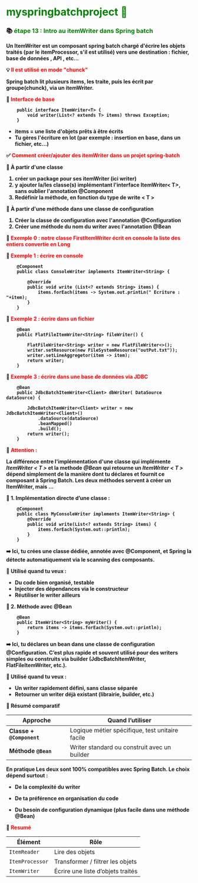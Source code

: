 # <font color=green> myspringbatchproject 🎯 </font>

<b>

### 📚 <font color=green> étape 13 : Intro au itemWriter dans Spring batch </font>

Un ItemWriter est un composant spring batch chargé d'écrire les objets traités (par le itemProcessor, s'il est utilisé)
vers une destination : fichier, base de données , API , etc...


💡 <font color=red>  Il est utilisé en mode "chunck" </font>

Spring batch lit plusieurs items, les traite, puis les écrit par groupe(chunck), via un itemWriter.

🧱 <font color=red> Interface de base </font>


        public interface ItemWriter<T> {
            void writer(List<? extends T> items) throws Exception;
        }

* items = une liste d'objets prêts à être écrits
* Tu gères l'écriture en lot (par exemple : insertion en base, dans un fichier, etc...)


✅ <font color=red> Comment créer/ajouter des itemWriter dans un projet spring-batch </font>

🥇 À partir d'une classe 

1. créer un package pour ses itemWriter (ici writer)
2. y ajouter la/les classe(s) implémentant l'interface ItemWriter< T>, sans oublier l'annotation @Component
3. Redéfinir la méthode, en fonction du type de write < T >

🥈 À partir d'une méthode dans une classe de configuration 

1. Créer la classe de configuration avec l'annotation @Configuration
2. Créer une méthode du nom du writer avec l'annotation @Bean 




🧪 <font color=red> Exemple 0 : notre classe FirstItemWriter écrit en console la liste des entiers convertie en Long </font>

🧪 <font color=red> Exemple 1 : écrire en console </font>

        @Component
        public class ConsoleWriter implements ItemWriter<String> {
            
            @Override
            public void write (List<? extends String> items) {
                items.forEach(items -> System.out.printLn(" Ecriture : "+item);
            }
        }

🧪 <font color=red> Exemple 2 : écrire dans un fichier </font>

        @Bean 
        public FlatFileItemWriter<String> fileWriter() {
        
            FlatFileWriter<String> writer = new FlatFileWriter<>();
            writer.setResource(new FileSystemResource("outPut.txt"));
            writer.setLineAggregetor(item -> item);
            return writer;
        }

🧪 <font color=red> Exemple 3 : écrire dans une base de données via JDBC </font>

        @Bean
        public JdbcBatchItemWriter<Client> dbWriter( DataSource dataSource) {

            JdbcBatchItemWriter<Client> writer = new JdbcBatchItemWriter<Client>()
                .dataSource(dataSource)
                .beanMapped()
                .build();
            return writer();
        }

🚀 <font color=red> Attention :  </font>

La différence entre l'implémentation d'une classe qui implémente <i> ItemWriter < T > </i> et la methode <i> @Bean </i> 
qui retourne un <i> ItemWriter < T > </i> dépend simplement de la manière dont tu déclares et fournit ce composant à Spring Batch.
Les deux méthodes servent à créer un ItemWriter, mais ...

🔹 1. Implémentation directe d’une classe : 


        @Component
        public class MyConsoleWriter implements ItemWriter<String> {
            @Override
            public void write(List<? extends String> items) {
                items.forEach(System.out::println);
            }
        }

➡️ Ici, tu crées une classe dédiée, annotée avec @Component, et Spring la détecte automatiquement via le scanning des composants.

🔸 Utilisé quand tu veux :

* Du code bien organisé, testable 
* Injecter des dépendances via le constructeur 
* Réutiliser le writer ailleurs


🔹 2. Méthode avec @Bean

        @Bean
        public ItemWriter<String> myWriter() {
            return items -> items.forEach(System.out::println);
        }

➡️ Ici, tu déclares un bean dans une classe de configuration @Configuration. C’est plus rapide et souvent utilisé pour des writers simples ou construits via builder (JdbcBatchItemWriter, FlatFileItemWriter, etc.).

🔸 Utilisé quand tu veux :

* Un writer rapidement défini, sans classe séparée 
* Retourner un writer déjà existant (librairie, builder, etc.)

🎯 Résumé comparatif

| Approche                  | Quand l’utiliser                                |
|---------------------------|-------------------------------------------------|
| **Classe + `@Component`** | Logique métier spécifique, test unitaire facile |
| **Méthode `@Bean`**       | Writer standard ou construit avec un builder    |



En pratique
Les deux sont 100% compatibles avec Spring Batch. Le choix dépend surtout :

* De la complexité du writer

* De ta préférence en organisation du code

* Du besoin de configuration dynamique (plus facile dans une méthode @Bean)






🧠 <font color=red> Resumé </font>

| Élément         | Rôle                              |
|-----------------|-----------------------------------|
| `ItemReader`    | Lire des objets                   |
| `ItemProcessor` | Transformer / filtrer les objets  |
| `ItemWriter`    | Écrire une liste d’objets traités |
